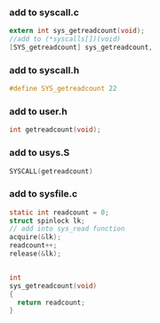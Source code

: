 ### add to syscall.c

```c
extern int sys_getreadcount(void);
//add to (*syscalls[])(void)
[SYS_getreadcount] sys_getreadcount,
```

### add to syscall.h

```c
#define SYS_getreadcount 22
```

### add to user.h

```c
int getreadcount(void);
```

### add to usys.S

```c
SYSCALL(getreadcount)
```

### add to sysfile.c

```c
static int readcount = 0;
struct spinlock lk;
// add into sys_read function
acquire(&lk);
readcount++;
release(&lk);


int
sys_getreadcount(void)
{ 
  return readcount;
}
```

